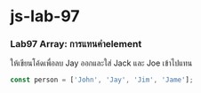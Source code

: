 # js-lab-97
### Lab97 Array: การแทนค่าelement
ให้เขียนโค้ดเพื่อลบ Jay ออกและใส่ Jack และ Joe เข้าไปแทน

```JavaScript
const person = ['John', 'Jay', 'Jim', 'Jame'];
```
